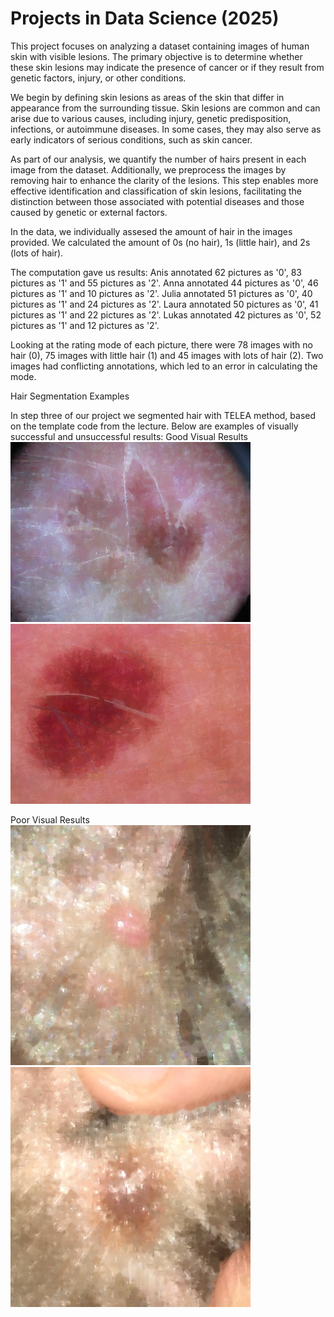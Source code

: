 # Projects in Data Science (2025)

This project focuses on analyzing a dataset containing images of human skin with visible lesions. The primary objective is to determine whether these skin lesions may indicate the presence of cancer or if they result from genetic factors, injury, or other conditions.

We begin by defining skin lesions as areas of the skin that differ in appearance from the surrounding tissue. Skin lesions are common and can arise due to various causes, including injury, genetic predisposition, infections, or autoimmune diseases. In some cases, they may also serve as early indicators of serious conditions, such as skin cancer.

As part of our analysis, we quantify the number of hairs present in each image from the dataset. Additionally, we preprocess the images by removing hair to enhance the clarity of the lesions. This step enables more effective identification and classification of skin lesions, facilitating the distinction between those associated with potential diseases and those caused by genetic or external factors.

In the data, we individually assesed the amount of hair in the images provided. We calculated the amount of 0s (no hair), 1s (little hair), and 2s (lots of hair). 

The computation gave us results: 
Anis annotated 62 pictures as '0', 83 pictures as '1' and 55 pictures as '2'.
Anna annotated 44 pictures as '0', 46 pictures as '1' and 10 pictures as '2'.
Julia annotated 51 pictures as '0', 40 pictures as '1' and 24 pictures as '2'.
Laura annotated 50 pictures as '0', 41 pictures as '1' and 22 pictures as '2'.
Lukas annotated 42 pictures as '0', 52 pictures as '1' and 12 pictures as '2'.

Looking at the rating mode of each picture, there were 78 images with no hair (0), 75 images with little hair (1) and 45 images with lots of hair (2). Two images had conflicting annotations, which led to an error in calculating the mode.

Hair Segmentation Examples

In step three of our project we segmented hair with TELEA method, based on the template code from the lecture. Below are examples of visually successful and unsuccessful results:
Good Visual Results
![Example of good segmentation 1](/result/output1739.jpg)
![Example of good segmentation 2](/result/output1757.jpg)

Poor Visual Results
![Example of poor segmentation 1](/result/output1721.jpg)
![Example of good segmentation 2](/result/output1730.jpg)